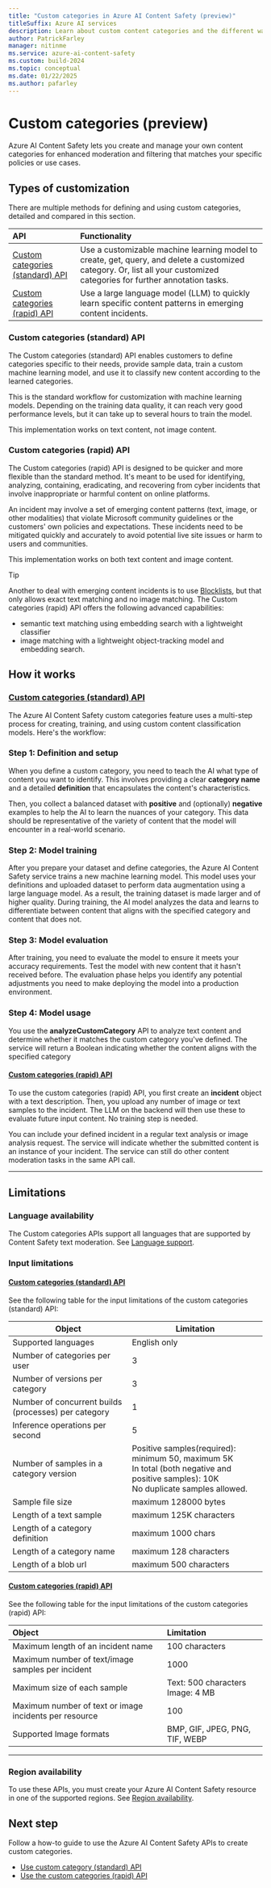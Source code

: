 ```yaml
---
title: "Custom categories in Azure AI Content Safety (preview)"
titleSuffix: Azure AI services
description: Learn about custom content categories and the different ways you can use Azure AI Content Safety to handle them on your platform.
author: PatrickFarley
manager: nitinme
ms.service: azure-ai-content-safety
ms.custom: build-2024
ms.topic: conceptual
ms.date: 01/22/2025
ms.author: pafarley
---
```


# Custom categories (preview)

Azure AI Content Safety lets you create and manage your own content categories for enhanced moderation and filtering that matches your specific policies or use cases.

## Types of customization

There are multiple methods for defining and using custom categories, detailed and compared in this section.

| API        | Functionality   |
| :--------- | :------------ |
| [Custom categories (standard) API](#custom-categories-standard-api) | Use a customizable machine learning model to create, get, query, and delete a customized category. Or, list all your customized categories for further annotation tasks. |
| [Custom categories (rapid) API](#custom-categories-rapid-api) | Use a large language model (LLM) to quickly learn specific content patterns in emerging content incidents. |

### Custom categories (standard) API

The Custom categories (standard) API enables customers to define categories specific to their needs, provide sample data, train a custom machine learning model, and use it to classify new content according to the learned categories. 

This is the standard workflow for customization with machine learning models. Depending on the training data quality, it can reach very good performance levels, but it can take up to several hours to train the model.

This implementation works on text content, not image content.

### Custom categories (rapid) API

The Custom categories (rapid) API is designed to be quicker and more flexible than the standard method. It's meant to be used for identifying, analyzing, containing, eradicating, and recovering from cyber incidents that involve inappropriate or harmful content on online platforms. 

An incident may involve a set of emerging content patterns (text, image, or other modalities) that violate Microsoft community guidelines or the customers' own policies and expectations. These incidents need to be mitigated quickly and accurately to avoid potential live site issues or harm to users and communities. 

This implementation works on both text content and image content.

> [!TIP]
> Another to deal with emerging content incidents is to use [Blocklists](/azure/ai-services/content-safety/how-to/use-blocklist), but that only allows exact text matching and no image matching. The Custom categories (rapid) API offers the following advanced capabilities:
> - semantic text matching using embedding search with a lightweight classifier
> - image matching with a lightweight object-tracking model and embedding search.


## How it works

### [Custom categories (standard) API](#tab/standard)

The Azure AI Content Safety custom categories feature uses a multi-step process for creating, training, and using custom content classification models. Here's the workflow:

### Step 1: Definition and setup
 
When you define a custom category, you need to teach the AI what type of content you want to identify. This involves providing a clear **category name** and a detailed **definition** that encapsulates the content's characteristics.

Then, you collect a balanced dataset with **positive** and (optionally) **negative** examples to help the AI to learn the nuances of your category. This data should be representative of the variety of content that the model will encounter in a real-world scenario.

### Step 2: Model training
 
After you prepare your dataset and define categories, the Azure AI Content Safety service trains a new machine learning model. This model uses your definitions and uploaded dataset to perform data augmentation using a large language model. As a result, the training dataset is made larger and of higher quality. During training, the AI model analyzes the data and learns to differentiate between content that aligns with the specified category and content that does not.

### Step 3: Model evaluation
 
After training, you need to evaluate the model to ensure it meets your accuracy requirements. Test the model with new content that it hasn't received before. The evaluation phase helps you identify any potential adjustments you need to make deploying the model into a production environment.

### Step 4: Model usage

You use the **analyzeCustomCategory** API to analyze text content and determine whether it matches the custom category you've defined. The service will return a Boolean indicating whether the content aligns with the specified category

#### [Custom categories (rapid) API](#tab/rapid)

To use the custom categories (rapid) API, you first create an **incident** object with a text description. Then, you upload any number of image or text samples to the incident. The LLM on the backend will then use these to evaluate future input content. No training step is needed.

You can include your defined incident in a regular text analysis or image analysis request. The service will indicate whether the submitted content is an instance of your incident. The service can still do other content moderation tasks in the same API call.

---

## Limitations

### Language availability

The Custom categories APIs support all languages that are supported by Content Safety text moderation. See [Language support](/azure/ai-services/content-safety/language-support).

### Input limitations

#### [Custom categories (standard) API](#tab/standard)


See the following table for the input limitations of the custom categories (standard) API:

| Object           | Limitation   |
| ---------------- | ------------ |
| Supported languages | English only |
|  Number of categories per user     |         3     |
|  Number of versions per category   |        3      |
|  Number of concurrent builds (processes) per category      |       1       |
|  Inference operations per second           |    5         |
|  Number of samples in a category version          |        Positive samples(required): minimum 50, maximum 5K<br>In total (both negative and positive samples): 10K<br>No duplicate samples allowed.      |
| Sample file size       |     maximum 128000 bytes         |
| Length of a text sample           |          maximum 125K characters   |
| Length of a category definition          |       maximum 1000 chars     |
|Length of a category name           |         maximum 128 characters    |
|Length of a blob url       |          maximum 500 characters    |

#### [Custom categories (rapid) API](#tab/rapid)

See the following table for the input limitations of the custom categories (rapid) API:

| Object     | Limitation      |
| :------------ | :----------- |
| Maximum length of an incident name | 100 characters | 
| Maximum number of text/image samples per incident | 1000 |
| Maximum size of each sample | Text: 500 characters<br>Image: 4 MB  |
| Maximum number of text or image incidents per resource| 100 |  
| Supported Image formats | BMP, GIF, JPEG, PNG, TIF, WEBP |

---

### Region availability

To use these APIs, you must create your Azure AI Content Safety resource in one of the supported regions. See [Region availability](../overview.md#region-availability).


## Next step

Follow a how-to guide to use the Azure AI Content Safety APIs to create custom categories.

* [Use custom category (standard) API](../how-to/custom-categories.md)
* [Use the custom categories (rapid) API](../how-to/custom-categories-rapid.md)



